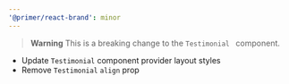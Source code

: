 ```yaml
---
'@primer/react-brand': minor
---
```


> **Warning**
> This is a breaking change to the `Testimonial ` component. 

- Update `Testimonial` component provider layout styles
- Remove `Testimonial` `align` prop
